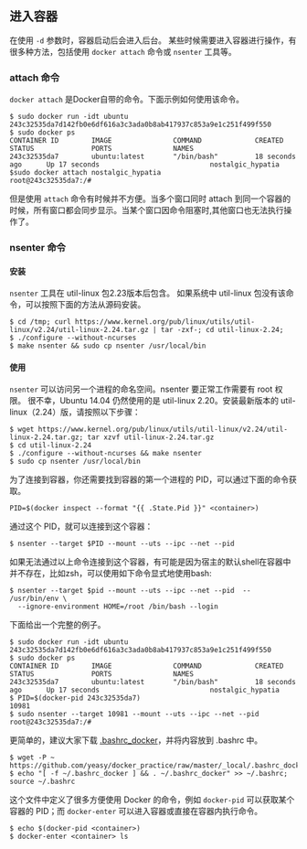 ## 进入容器
在使用 `-d` 参数时，容器启动后会进入后台。
某些时候需要进入容器进行操作，有很多种方法，包括使用 `docker attach` 命令或 `nsenter` 工具等。
### attach 命令
`docker attach` 是Docker自带的命令。下面示例如何使用该命令。
```
$ sudo docker run -idt ubuntu
243c32535da7d142fb0e6df616a3c3ada0b8ab417937c853a9e1c251f499f550
$ sudo docker ps
CONTAINER ID        IMAGE               COMMAND             CREATED             STATUS              PORTS               NAMES
243c32535da7        ubuntu:latest       "/bin/bash"         18 seconds ago      Up 17 seconds                           nostalgic_hypatia
$sudo docker attach nostalgic_hypatia
root@243c32535da7:/#
```
但是使用 `attach` 命令有时候并不方便。当多个窗口同时 attach 到同一个容器的时候，所有窗口都会同步显示。当某个窗口因命令阻塞时,其他窗口也无法执行操作了。

### nsenter 命令
#### 安装
`nsenter` 工具在 util-linux 包2.23版本后包含。
如果系统中 util-linux 包没有该命令，可以按照下面的方法从源码安装。
```
$ cd /tmp; curl https://www.kernel.org/pub/linux/utils/util-linux/v2.24/util-linux-2.24.tar.gz | tar -zxf-; cd util-linux-2.24;
$ ./configure --without-ncurses
$ make nsenter && sudo cp nsenter /usr/local/bin
```

#### 使用
`nsenter` 可以访问另一个进程的命名空间。nsenter 要正常工作需要有 root 权限。
很不幸，Ubuntu 14.04 仍然使用的是 util-linux 2.20。安装最新版本的 util-linux（2.24）版，请按照以下步骤：
```
$ wget https://www.kernel.org/pub/linux/utils/util-linux/v2.24/util-linux-2.24.tar.gz; tar xzvf util-linux-2.24.tar.gz
$ cd util-linux-2.24
$ ./configure --without-ncurses && make nsenter
$ sudo cp nsenter /usr/local/bin
```
为了连接到容器，你还需要找到容器的第一个进程的 PID，可以通过下面的命令获取。
```
PID=$(docker inspect --format "{{ .State.Pid }}" <container>)
```
通过这个 PID，就可以连接到这个容器：
```
$ nsenter --target $PID --mount --uts --ipc --net --pid
```

如果无法通过以上命令连接到这个容器，有可能是因为宿主的默认shell在容器中并不存在，比如zsh，可以使用如下命令显式地使用bash:

```
$ nsenter --target $pid --mount --uts --ipc --net --pid  -- /usr/bin/env \ 
  --ignore-environment HOME=/root /bin/bash --login
```

下面给出一个完整的例子。
```
$ sudo docker run -idt ubuntu
243c32535da7d142fb0e6df616a3c3ada0b8ab417937c853a9e1c251f499f550
$ sudo docker ps
CONTAINER ID        IMAGE               COMMAND             CREATED             STATUS              PORTS               NAMES
243c32535da7        ubuntu:latest       "/bin/bash"         18 seconds ago      Up 17 seconds                           nostalgic_hypatia
$ PID=$(docker-pid 243c32535da7)
10981
$ sudo nsenter --target 10981 --mount --uts --ipc --net --pid
root@243c32535da7:/#
```
更简单的，建议大家下载
[.bashrc_docker](https://github.com/yeasy/docker_practice/raw/master/_local/.bashrc_docker)，并将内容放到 .bashrc 中。
```
$ wget -P ~ https://github.com/yeasy/docker_practice/raw/master/_local/.bashrc_docker;
$ echo "[ -f ~/.bashrc_docker ] && . ~/.bashrc_docker" >> ~/.bashrc; source ~/.bashrc
```
这个文件中定义了很多方便使用 Docker 的命令，例如 `docker-pid` 可以获取某个容器的 PID；而 `docker-enter` 可以进入容器或直接在容器内执行命令。
```
$ echo $(docker-pid <container>)
$ docker-enter <container> ls
```
